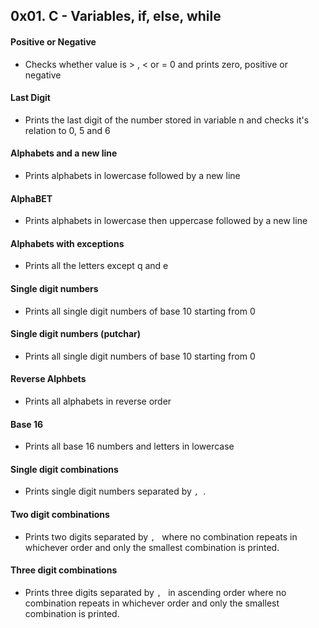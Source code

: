 ## 0x01. C - Variables, if, else, while

#### Positive or Negative
- Checks whether value is > , < or = 0 and prints zero, positive or negative

#### Last Digit
- Prints the last digit of the number stored in variable n and checks it's relation to 0, 5 and 6

#### Alphabets and a new line
- Prints alphabets in lowercase followed by a new line

#### AlphaBET
- Prints alphabets in lowercase then uppercase followed by a new line

#### Alphabets with exceptions
- Prints all the letters except q and e

#### Single digit numbers
- Prints all single digit numbers of base 10 starting from 0

#### Single digit numbers (putchar)
- Prints all single digit numbers of base 10 starting from 0

#### Reverse Alphbets
- Prints all alphabets in reverse order

#### Base 16
- Prints all base 16 numbers and letters in lowercase

#### Single digit combinations
- Prints single digit numbers separated by `, `.

#### Two digit combinations
- Prints two digits separated by `, ` where no combination repeats in whichever order and only the smallest combination is printed.

#### Three digit combinations
- Prints three digits separated by `, ` in ascending order where no combination repeats in whichever order and only the smallest combination is printed. 